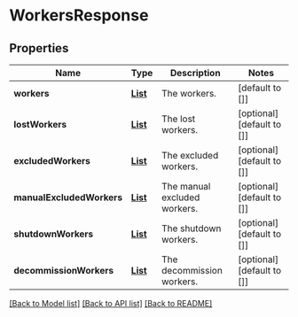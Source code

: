 # WorkersResponse
## Properties

| Name | Type | Description | Notes |
|------------ | ------------- | ------------- | -------------|
| **workers** | [**List**](WorkerInfo.md) | The workers. | [default to []] |
| **lostWorkers** | [**List**](WorkerInfo.md) | The lost workers. | [optional] [default to []] |
| **excludedWorkers** | [**List**](WorkerInfo.md) | The excluded workers. | [optional] [default to []] |
| **manualExcludedWorkers** | [**List**](WorkerInfo.md) | The manual excluded workers. | [optional] [default to []] |
| **shutdownWorkers** | [**List**](WorkerInfo.md) | The shutdown workers. | [optional] [default to []] |
| **decommissionWorkers** | [**List**](WorkerInfo.md) | The decommission workers. | [optional] [default to []] |

[[Back to Model list]](../README.md#documentation-for-models) [[Back to API list]](../README.md#documentation-for-api-endpoints) [[Back to README]](../README.md)


